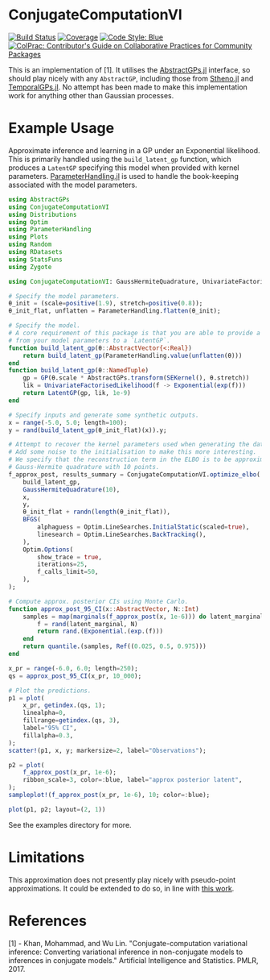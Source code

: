 # ConjugateComputationVI

[![Build Status](https://github.com/willtebbutt/ConjugateComputationVI.jl/workflows/CI/badge.svg)](https://github.com/willtebbutt/ConjugateComputationVI.jl/actions)
[![Coverage](https://codecov.io/gh/willtebbutt/ConjugateComputationVI.jl/branch/master/graph/badge.svg)](https://codecov.io/gh/willtebbutt/ConjugateComputationVI.jl)
[![Code Style: Blue](https://img.shields.io/badge/code%20style-blue-4495d1.svg)](https://github.com/invenia/BlueStyle)
[![ColPrac: Contributor's Guide on Collaborative Practices for Community Packages](https://img.shields.io/badge/ColPrac-Contributor's%20Guide-blueviolet)](https://github.com/SciML/ColPrac)

This is an implementation of [1].
It utilises the [AbstractGPs.jl](https://github.com/JuliaGaussianProcesses/AbstractGPs.jl) interface, so should play nicely with any `AbstractGP`, including those from [Stheno.jl](https://github.com/JuliaGaussianProcesses/Stheno.jl) and [TemporalGPs.jl](https://github.com/JuliaGaussianProcesses/TemporalGPs.jl).
No attempt has been made to make this implementation work for anything other than Gaussian processes.



# Example Usage

Approximate inference and learning in a GP under an Exponential likelihood.
This is primarily handled using the `build_latent_gp` function, which produces a `LatentGP`
specifying this model when provided with kernel parameters.
[ParameterHandling.jl](https://github.com/invenia/ParameterHandling.jl/) is used to handle
the book-keeping associated with the model parameters.

```julia
using AbstractGPs
using ConjugateComputationVI
using Distributions
using Optim
using ParameterHandling
using Plots
using Random
using RDatasets
using StatsFuns
using Zygote

using ConjugateComputationVI: GaussHermiteQuadrature, UnivariateFactorisedLikelihood

# Specify the model parameters.
θ_init = (scale=positive(1.9), stretch=positive(0.8));
θ_init_flat, unflatten = ParameterHandling.flatten(θ_init);

# Specify the model.
# A core requirement of this package is that you are able to provide a function mapping
# from your model parameters to a `LatentGP`.
function build_latent_gp(θ::AbstractVector{<:Real})
    return build_latent_gp(ParameterHandling.value(unflatten(θ)))
end
function build_latent_gp(θ::NamedTuple)
    gp = GP(θ.scale * AbstractGPs.transform(SEKernel(), θ.stretch))
    lik = UnivariateFactorisedLikelihood(f -> Exponential(exp(f)))
    return LatentGP(gp, lik, 1e-9)
end

# Specify inputs and generate some synthetic outputs.
x = range(-5.0, 5.0; length=100);
y = rand(build_latent_gp(θ_init_flat)(x)).y;

# Attempt to recover the kernel parameters used when generating the data.
# Add some noise to the initialisation to make this more interesting.
# We specify that the reconstruction term in the ELBO is to be approximated using
# Gauss-Hermite quadrature with 10 points.
f_approx_post, results_summary = ConjugateComputationVI.optimize_elbo(
    build_latent_gp,
    GaussHermiteQuadrature(10),
    x,
    y,
    θ_init_flat + randn(length(θ_init_flat)),
    BFGS(
        alphaguess = Optim.LineSearches.InitialStatic(scaled=true),
        linesearch = Optim.LineSearches.BackTracking(),
    ),
    Optim.Options(
        show_trace = true,
        iterations=25,
        f_calls_limit=50,
    ),
);

# Compute approx. posterior CIs using Monte Carlo.
function approx_post_95_CI(x::AbstractVector, N::Int)
    samples = map(marginals(f_approx_post(x, 1e-6))) do latent_marginal
        f = rand(latent_marginal, N)
        return rand.(Exponential.(exp.(f)))
    end
    return quantile.(samples, Ref((0.025, 0.5, 0.975)))
end

x_pr = range(-6.0, 6.0; length=250);
qs = approx_post_95_CI(x_pr, 10_000);

# Plot the predictions.
p1 = plot(
    x_pr, getindex.(qs, 1);
    linealpha=0,
    fillrange=getindex.(qs, 3),
    label="95% CI",
    fillalpha=0.3,
);
scatter!(p1, x, y; markersize=2, label="Observations");

p2 = plot(
    f_approx_post(x_pr, 1e-6);
    ribbon_scale=3, color=:blue, label="approx posterior latent",
);
sampleplot!(f_approx_post(x_pr, 1e-6), 10; color=:blue);

plot(p1, p2; layout=(2, 1))
```

See the examples directory for more.

# Limitations

This approximation does not presently play nicely with pseudo-point approximations.
It could be extended to do so, in line with [this work](https://proceedings.neurips.cc/paper/2021/hash/5fcc629edc0cfa360016263112fe8058-Abstract.html).



# References

[1] - Khan, Mohammad, and Wu Lin. "Conjugate-computation variational inference: Converting variational inference in non-conjugate models to inferences in conjugate models." Artificial Intelligence and Statistics. PMLR, 2017.
